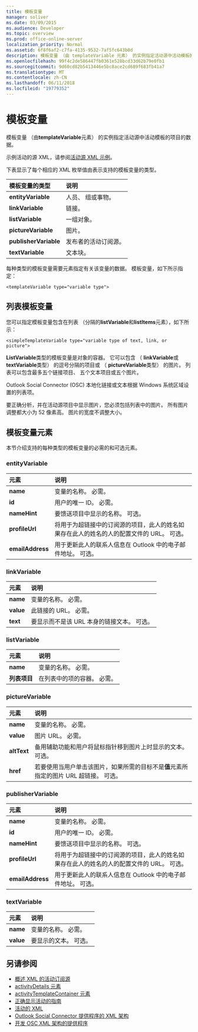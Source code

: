 ```yaml
---
title: 模板变量
manager: soliver
ms.date: 03/09/2015
ms.audience: Developer
ms.topic: overview
ms.prod: office-online-server
localization_priority: Normal
ms.assetid: 6f8f6af2-c7fa-4135-9532-7af5fc643b0d
description: 模板变量 （由 templateVariable 元素） 的实例指定活动源中活动模板的项目的数据。
ms.openlocfilehash: 99f4c2de586447fb0361e528bcd33d62b79e0fb1
ms.sourcegitcommit: 9d60cd82b5413446e5bc8ace2cd689f683fb41a7
ms.translationtype: MT
ms.contentlocale: zh-CN
ms.lasthandoff: 06/11/2018
ms.locfileid: "19779352"
---
```

# <a name="template-variables"></a>模板变量

模板变量 （由**templateVariable**元素） 的实例指定活动源中活动模板的项目的数据。 
  
示例活动的源 XML，请参阅[活动源 XML 示例](activity-feed-xml-example.md)。

下表显示了每个相应的 XML 枚举值由表示支持的模板变量的类型。
  
|**模板变量的类型**|**说明**|
|:-----|:-----|
|**entityVariable** <br/> |人员、 组或事物。  <br/> |
|**linkVariable** <br/> |链接。  <br/> |
|**listVariable** <br/> |一组对象。  <br/> |
|**pictureVariable** <br/> |图片。  <br/> |
|**publisherVariable** <br/> |发布者的活动订阅源。  <br/> |
|**textVariable** <br/> |文本块。  <br/> |
   
每种类型的模板变量需要元素指定有关该变量的数据。 模板变量，如下所示指定：
  
`<templateVariable type="variable type">`
  
## <a name="list-template-variable"></a>列表模板变量

您可以指定模板变量包含在列表 （分隔的**listVariable**和**listItems**元素），如下所示： 
  
`<simpleTemplateVariable type="variable type of text, link, or picture">`
  
**ListVariable**类型的模板变量是对象的容器。 它可以包含 （ **linkVariable**或**textVariable**类型） 的逗号分隔的项目或 （ **pictureVariable**类型） 的图片。 列表可以包含最多五个链接项目、 五个文本项目或五个图片。 
  
Outlook Social Connector (OSC) 本地化链接或文本根据 Windows 系统区域设置的列表项。
  
要正确分析，并在活动源项目中显示图片，您必须包括列表中的图片。 所有图片调整都大小为 52 像素高。 图片的宽度不调整大小。
  
## <a name="template-variable-elements"></a>模板变量元素

本节介绍支持的每种类型的模板变量的必需的和可选元素。
  
### <a name="entityvariable"></a>entityVariable

|**元素**|**说明**|
|:-----|:-----|
|**name** <br/> |变量的名称。 必需。  <br/> |
|**id** <br/> |用户的唯一 ID。 必需。  <br/> |
|**nameHint** <br/> |要馈送项目中显示的名称。 可选。  <br/> |
|**profileUrl** <br/> |将用于为超链接中的订阅源的项目，此人的姓名如果存在此人的姓名的人的配置文件的 URL。 可选。  <br/> |
|**emailAddress** <br/> |用于更新此人的联系人信息在 Outlook 中的电子邮件地址。 可选。  <br/> |
   
### <a name="linkvariable"></a>linkVariable

|**元素**|**说明**|
|:-----|:-----|
|**name** <br/> |变量的名称。 必需。  <br/> |
|**value** <br/> |此链接的 URL。 必需。  <br/> |
|**text** <br/> |要显示而不是该 URL 本身的链接文本。 可选。  <br/> |
   
### <a name="listvariable"></a>listVariable

|**元素**|**说明**|
|:-----|:-----|
|**name** <br/> |变量的名称。 必需。  <br/> |
|**列表项目** <br/> |在列表中的项的容器。 必需。  <br/> |
   
### <a name="picturevariable"></a>pictureVariable

|**元素**|**说明**|
|:-----|:-----|
|**name** <br/> |变量的名称。 必需。  <br/> |
|**value** <br/> |图片 URL。 必需。  <br/> |
|**altText** <br/> |备用辅助功能和用户将鼠标指针移到图片上时显示的文本。 可选。  <br/> |
|**href** <br/> |若要使用当用户单击该图片，如果所需的目标不是**值**元素所指定的图片 URL 超链接。 可选。  <br/> |
   
### <a name="publishervariable"></a>publisherVariable

|**元素**|**说明**|
|:-----|:-----|
|**name** <br/> |变量的名称。 必需。  <br/> |
|**id** <br/> |用户的唯一 ID。 必需。  <br/> |
|**nameHint** <br/> |要馈送项目中显示的名称。 可选。  <br/> |
|**profileUrl** <br/> |将用于为超链接中的订阅源的项目，此人的姓名如果存在此人的姓名的人的配置文件的 URL。 可选。  <br/> |
|**emailAddress** <br/> |用于更新此人的联系人信息在 Outlook 中的电子邮件地址。 可选。  <br/> |
   
### <a name="textvariable"></a>textVariable

|**元素**|**说明**|
|:-----|:-----|
|**name** <br/> |变量的名称。 必需。  <br/> |
|**value** <br/> |要显示的文本。 可选。  <br/> |
   
## <a name="see-also"></a>另请参阅

- [概述 XML 的活动订阅源](overview-of-xml-for-an-activity-feed-item.md)  
- [activityDetails 元素](activitydetails-element.md)  
- [activityTemplateContainer 元素](activitytemplatecontainer-element.md)  
- [正确显示活动的指南](guidelines-for-properly-displaying-activities.md)  
- [活动的 XML](xml-for-activities.md)  
- [Outlook Social Connector 提供程序的 XML 架构](outlook-social-connector-provider-xml-schema.md)
- [开发 OSC XML 架构的提供程序](developing-a-provider-with-the-osc-xml-schema.md)

